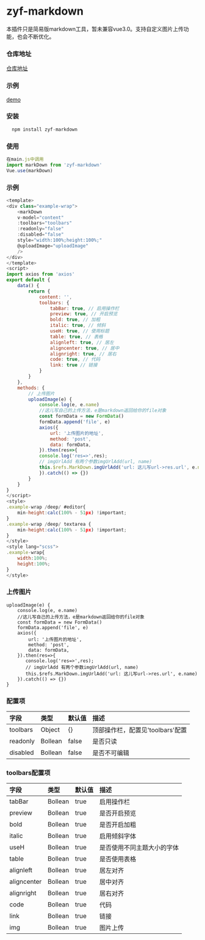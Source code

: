 # zyf-markdown
本插件只是简易版markdown工具，暂未兼容vue3.0。支持自定义图片上传功能，也会不断优化。
### 仓库地址
[仓库地址](https://gitee.com/zhangyifen/zyf-mark-down.git)

### 示例
[demo](https://www.cwgj.xyz/m/markdown)

### 安装

```javascript
  npm install zyf-markdown
```

### 使用

```javascript
在main.js中调用
import markDown from 'zyf-markdown'
Vue.use(markDown)
```
### 示例

```javascript
<template>
<div class="example-wrap">
    <markDown 
    v-model="content" 
    :toolbars="toolbars" 
    :readonly="false" 
    :disabled="false" 
    style="width:100%;height:100%;"
    @uploadImage="uploadImage"
    />
</div>
</template>
<script>
import axios from 'axios'
export default {
    data() {
        return {
            content: '',
            toolbars: {
                tabBar: true, // 启用操作栏
                preview: true, // 开启预览
                bold: true, // 加粗
                italic: true, // 倾斜
                useH: true, // 使用标题
                table: true, // 表格
                alignleft: true, // 居左
                aligncenter: true, // 居中
                alignright: true, // 居右
                code: true, // 代码
                link: true // 链接
            }
        }
    },
    methods: {
        // 上传图片
        uploadImage(e) {
            console.log(e, e.name)
            //这儿写自己的上传方法，e是markdown返回给你的file对象
            const formData = new FormData()
            formData.append('file', e)
            axios({
                url: '上传图片的地址',
                method: 'post',
                data: formData,
            }).then(res=>{
            console.log('res=>',res);
            // imgUrlAdd 有两个参数imgUrlAdd(url, name)
            this.$refs.MarkDown.imgUrlAdd('url: 这儿写url->res.url', e.name)           
            }).catch(() => {})
        }
    }
}
</script>
<style>
.example-wrap /deep/ #editor{
    min-height:calc(100% - 51px) !important;
}
.example-wrap /deep/ textarea {
    min-height:calc(100% - 51px) !important;
}
</style>
<style lang="scss">
.example-wrap{
    width:100%;
    height:100%;
}
</style>
```
### 上传图片
```
uploadImage(e) {
    console.log(e, e.name)
    //这儿写自己的上传方法，e是markdown返回给你的file对象
    const formData = new FormData()
    formData.append('file', e)
    axios({
        url: '上传图片的地址',
        method: 'post',
        data: formData,
    }).then(res=>{
       console.log('res=>',res);
       // imgUrlAdd 有两个参数imgUrlAdd(url, name)
       this.$refs.MarkDown.imgUrlAdd('url: 这儿写url->res.url', e.name)           
    }).catch(() => {})
}
```
### 配置项
|字段|类型|默认值|描述|
|:-----|:-----|:-----|:-----|
|toolbars|Object|{}|顶部操作栏，配置见'toolbars'配置|
|readonly|Bollean|false|是否只读|
|disabled|Bollean|false|是否不可编辑|

### toolbars配置项

|字段|类型|默认值|描述|
|:-----|:-----|:-----|:-----|
|tabBar|Bollean|true|启用操作栏|
|preview|Bollean|true|是否开启预览|
|bold|Bollean|true|是否开启加粗|
|italic|Bollean|true|启用倾斜字体|
|useH|Bollean|true|是否使用不同主题大小的字体|
|table|Bollean|true|是否使用表格|
|alignleft|Bollean|true|居左对齐|
|aligncenter|Bollean|true|居中对齐|
|alignright|Bollean|true|居右对齐|
|code|Bollean|true|代码|
|link|Bollean|true|链接|
|img|Bollean|true|图片上传|